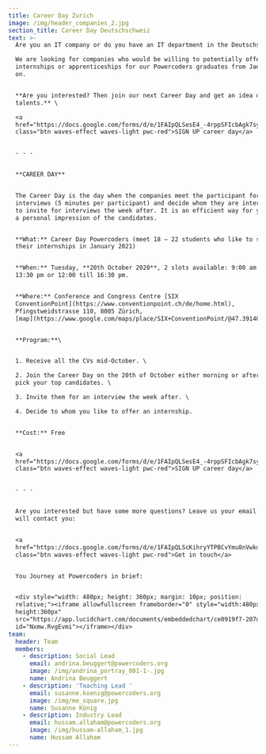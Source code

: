 ```yaml
---
title: Career Day Zurich
image: /img/header_companies_2.jpg
section_title: Career Day Deutschschweiz
text: >-
  Are you an IT company or do you have an IT department in the Deutschschweiz? \

  We are looking for companies who would be willing to potentially offer
  internships or apprenticeships for our Powercoders graduates from January 2021
  on. 


  **Are you interested? Then join our next Career Day and get an idea of our IT
  talents.** \

  <a
  href="https://docs.google.com/forms/d/e/1FAIpQLSesE4_-4rppSFIcbAgk7syXOf3yUjbSYKQSvQfpzxKRdIDpkA/viewform"
  class="btn waves-effect waves-light pwc-red">SIGN UP career day</a>


  - - -


  **CAREER DAY** 


  The Career Day is the day when the companies meet the participant for speed
  interviews (5 minutes per participant) and decide whom they are interested in
  to invite for interviews the week after. It is an efficient way for you to get
  a personal impression of the candidates.


  **What:** Career Day Powercoders (meet 18 – 22 students who like to start
  their internships in January 2021)


  **When:** Tuesday, **20th October 2020**, 2 slots available: 9:00 am till
  13:30 pm or 12:00 till 16:30 pm.


  **Where:** Conference and Congress Centre [SIX
  ConventionPoint](https://www.conventionpoint.ch/de/home.html),
  Pfingstweidstrasse 110, 8005 Zürich,
  [map](https://www.google.com/maps/place/SIX+ConventionPoint/@47.3914045,8.5069716,15z/data=!4m2!3m1!1s0x0:0x27f43b055c0afb32?sa=X&ved=2ahUKEwioidyemt7rAhUNtYsKHSLAAAYQ_BIwCnoECBcQCA)


  **Program:**\


  1. Receive all the CVs mid-October. \

  2. Join the Career Day on the 20th of October either morning or afternoon and
  pick your top candidates. \

  3. Invite them for an interview the week after. \

  4. Decide to whom you like to offer an internship.


  **Cost:** Free


  <a
  href="https://docs.google.com/forms/d/e/1FAIpQLSesE4_-4rppSFIcbAgk7syXOf3yUjbSYKQSvQfpzxKRdIDpkA/viewform"
  class="btn waves-effect waves-light pwc-red">SIGN UP career day</a>


  - - -


  Are you interested but have some more questions? Leave us your email and we
  will contact you:


  <a
  href="https://docs.google.com/forms/d/e/1FAIpQLScKihryYTPBCvYmu8nVwkdeTbCYN-nC99qUtWbXmVmbd0hFTw/viewform"
  class="btn waves-effect waves-light pwc-red">Get in touch</a>


  You Journey at Powercoders in brief:


  <div style="width: 480px; height: 360px; margin: 10px; position:
  relative;"><iframe allowfullscreen frameborder="0" style="width:480px;
  height:360px"
  src="https://app.lucidchart.com/documents/embeddedchart/ce0919f7-207d-4af2-be39-7708a15a74ee"
  id="Nxmw.RvgEvmi"></iframe></div>
team:
  header: Team
  members:
    - description: Social Lead
      email: andrina.beuggert@powercoders.org
      image: /img/andrina_portray_001-1-.jpg
      name: Andrina Beuggert
    - description: 'Teaching Lead '
      email: susanne.koenig@powercoders.org
      image: /img/me_square.jpg
      name: Susanne König
    - description: Industry Lead
      email: hussam.allaham@powercoders.org
      image: /img/hussam-allaham_1.jpg
      name: Hussam Allaham
---
```


